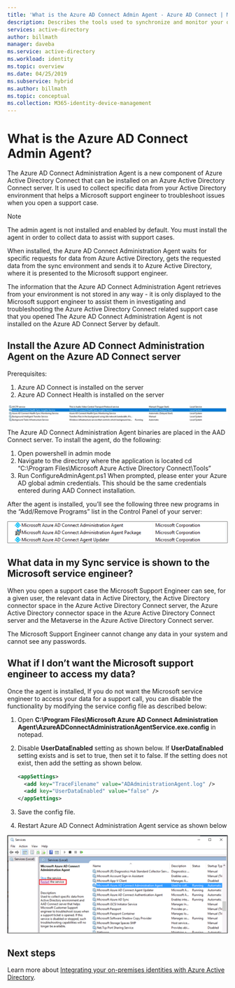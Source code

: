 ```yaml
---
title: 'What is the Azure AD Connect Admin Agent - Azure AD Connect | Microsoft Docs'
description: Describes the tools used to synchronize and monitor your on-premises environment with Azure AD.
services: active-directory
author: billmath
manager: daveba
ms.service: active-directory
ms.workload: identity
ms.topic: overview
ms.date: 04/25/2019
ms.subservice: hybrid
ms.author: billmath
ms.topic: conceptual
ms.collection: M365-identity-device-management
---
```


# What is the Azure AD Connect Admin Agent? 
The Azure AD Connect Administration Agent is a new component of Azure Active Directory Connect that can be installed on an Azure Active Directory Connect server. It is used to collect specific data from your Active Directory environment that helps a Microsoft support engineer to troubleshoot issues when you open a support case. 

>[!NOTE]
>The admin agent is not installed and enabled by default.  You must install the agent in order to collect data to assist with support cases.

When installed, the Azure AD Connect Administration Agent waits for specific requests for data from Azure Active Directory, gets the requested data from the sync environment and sends it to Azure Active Directory, where it is presented to the Microsoft support engineer. 

The information that the Azure AD Connect Administration Agent retrieves from your environment is not stored in any way - it is only displayed to the Microsoft support engineer to assist them in investigating and troubleshooting the Azure Active Directory Connect related support case that you opened 
The Azure AD Connect Administration Agent is not installed on the Azure AD Connect Server by default. 

## Install the Azure AD Connect Administration Agent on the Azure AD Connect server 

Prerequisites:
1.	Azure AD Connect is installed on the server
2.	Azure AD Connect Health is installed on the server

![admin agent](media/whatis-aadc-admin-agent/adminagent0.png)

The Azure AD Connect Administration Agent binaries are placed in the AAD Connect server. To install the agent, do the following:
1.	Open powershell in admin mode
2.	Navigate to the directory where the application is located cd “C:\Program Files\Microsoft Azure Active Directory Connect\Tools”
3.	Run ConfigureAdminAgent.ps1
When prompted, please enter your Azure AD global admin credentials. This should be the same credentials entered during AAD Connect installation.

After the agent is installed, you’ll see the following three new programs in the “Add/Remove Programs” list in the Control Panel of your server: 

![admin agent](media/whatis-aadc-admin-agent/adminagent1.png)

## What data in my Sync service is shown to the Microsoft service engineer? 
When you open a support case  the Microsoft Support Engineer can see, for a given user, the relevant data in Active Directory, the Active Directory connector space in the Azure Active Directory Connect server, the Azure Active Directory connector space in the Azure Active Directory Connect server and the Metaverse in the Azure Active Directory Connect server. 

The Microsoft Support Engineer cannot change any data in your system and cannot see any passwords. 

## What if I don’t want the Microsoft support engineer to access my data? 
Once the agent is installed, If you do not want the Microsoft service engineer to access your data for a support call, you can disable the functionality by modifying the service config file as described below: 

1.	Open **C:\Program Files\Microsoft Azure AD Connect Administration Agent\AzureADConnectAdministrationAgentService.exe.config** in notepad.
2.	Disable **UserDataEnabled** setting as shown below. If **UserDataEnabled** setting exists and is set to true, then set it to false. If the setting does not exist, then add the setting as shown below.    

    ```xml
    <appSettings>
      <add key="TraceFilename" value="ADAdministrationAgent.log" />
      <add key="UserDataEnabled" value="false" />
    </appSettings>
    ```

3.	Save the config file.
4.	Restart Azure AD Connect Administration Agent service as shown below

![admin agent](media/whatis-aadc-admin-agent/adminagent2.png)

## Next steps
Learn more about [Integrating your on-premises identities with Azure Active Directory](whatis-hybrid-identity.md).
